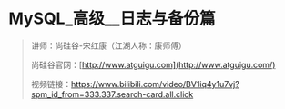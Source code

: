 # MySQL_高级__日志与备份篇

> 讲师：尚硅谷-宋红康（江湖人称：康师傅）
>
> 尚硅谷官网：[http://www.atguigu.com](http://www.atguigu.com/)
>
> 视频链接：https://www.bilibili.com/video/BV1iq4y1u7vj?spm_id_from=333.337.search-card.all.click